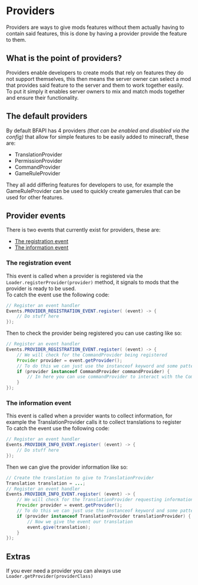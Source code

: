 # Providers

Providers are ways to give mods features without them actually having to contain said features, this is done by having a provider provide the feature to them.

## What is the point of providers?

Providers enable developers to create mods that rely on features they do not support themselves, this then means the server owner can select a mod that provides said feature to the server and them to work together easily.
<br>
To put it simply it enables server owners to mix and match mods together and ensure their functionality.

## The default providers

By default BFAPI has 4 providers *(that can be enabled and disabled via the config)* that allow for simple features to be easily added to minecraft, these are:

* TranslationProvider
* PermissionProvider
* CommandProvider
* GameRuleProvider

They all add differing features for developers to use, for example the GameRuleProvider can be used to quickly create gamerules that can be used for other features.

## Provider events

There is two events that currently exist for providers, these are:

* [The registration event](#the-registration-event)
* [The information event](#the-information-event)

### The registration event

This event is called when a provider is registered via the `Loader.registerProvider(provider)` method, it signals to mods that the provider is ready to be used.
<br>
To catch the event use the following code:

```java
// Register an event handler
Events.PROVIDER_REGISTRATION_EVENT.register( (event) -> {
    // Do stuff here
});
```

Then to check the provider being registered you can use casting like so:

```java
// Register an event handler
Events.PROVIDER_REGISTRATION_EVENT.register( (event) -> {
    // We will check for the CommandProvider being registered
    Provider provider = event.getProvider();
    // To do this we can just use the instanceof keyword and some pattern matching
    if (provider instanceof CommandProvider commandProvider) {
        // In here you can use commandProvider to interact with the CommandProvider
    }
});
```

### The information event

This event is called when a provider wants to collect information, for example the TranslationProvider calls it to collect translations to register
<br>
To catch the event use the following code:

```java
// Register an event handler
Events.PROVIDER_INFO_EVENT.register( (event) -> {
    // Do stuff here
});
```

Then we can give the provider information like so:

```java
// Create the translation to give to TranslationProvider
Translation translation = ...;
// Register an event handler
Events.PROVIDER_INFO_EVENT.register( (event) -> {
    // We will check for the TranslationProvider requesting information and give it a translation
    Provider provider = event.getProvider();
    // To do this we can just use the instanceof keyword and some pattern matching
    if (provider instanceof TranslationProvider translationProvider) {
        // Now we give the event our translation
        event.give(translation);
    }
});
```

## Extras

If you ever need a provider you can always use `Loader.getProvider(providerClass)`